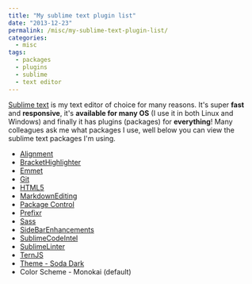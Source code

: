 ```yaml
---
title: "My sublime text plugin list"
date: "2013-12-23"
permalink: /misc/my-sublime-text-plugin-list/
categories:
  - misc
tags:
  - packages
  - plugins
  - sublime
  - text editor
---
```


[Sublime text](http://www.sublimetext.com/ "Sublime text") is my text editor of choice for many reasons. It's super **fast** and **responsive**, it's **available for many OS** (I use it in both Linux and Windows) and finally it has plugins (packages) for **everything**! Many colleagues ask me what packages I use, well below you can view the sublime text packages I'm using.

- [Alignment](https://sublime.wbond.net/packages/Alignment "Alignment")
- [BracketHighlighter](https://sublime.wbond.net/packages/BracketHighlighter "BracketHighlighter")
- [Emmet](https://sublime.wbond.net/packages/Emmet "Emmet")
- [Git](https://sublime.wbond.net/packages/Git "Git")
- [HTML5](https://sublime.wbond.net/packages/HTML5 "HTML5")
- [MarkdownEditing](https://sublime.wbond.net/packages/MarkdownEditing "MarkdownEditing")
- [Package Control](https://sublime.wbond.net/packages/Package%20Control "Package Control")
- [Prefixr](https://sublime.wbond.net/packages/Prefixr "Prefixr")
- [Sass](https://sublime.wbond.net/packages/Sass "Sass")
- [SideBarEnhancements](https://sublime.wbond.net/packages/SideBarEnhancements "SideBarEnhancements")
- [SublimeCodeIntel](https://sublime.wbond.net/packages/SublimeCodeIntel "SublimeCodeIntel")
- [SublimeLinter](https://sublime.wbond.net/packages/SublimeLinter "SublimeLinter")
- [TernJS](https://sublime.wbond.net/packages/TernJS "TernJS")
- [Theme - Soda Dark](https://sublime.wbond.net/packages/Theme%20-%20Soda "Soda")
- Color Scheme - Monokai (default)
